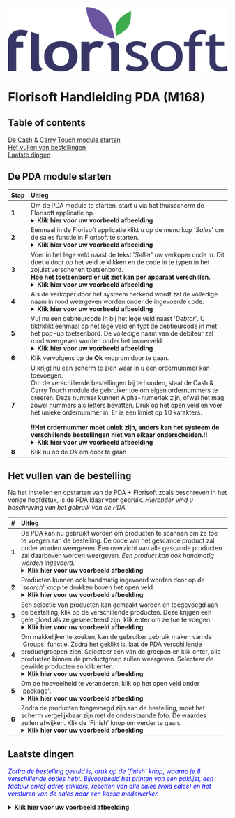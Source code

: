 <img src="../../fslogo.png">

# Florisoft Handleiding PDA (M168)

## Table of contents

[De Cash & Carry Touch module starten](#de-cash-&-carry-touch-module-starten)  
[Het vullen van bestellingen](#het-vullen-van-de-bestelling)  
[Laatste dingen](#laatste-dingen)

## De PDA module starten


|Stap|Uitleg|
|:--|:--|
|**1**|Om de PDA module te starten, start u via het thuisscherm de Florisoft applicatie op.<details><summary><b>Klik hier voor uw voorbeeld afbeelding</b></summary><img src=".Cash & Carry PDA Handleiding/media/image2.png"></details>|
|**2**|Eenmaal in de Florisoft applicatie klikt u op de menu kop '*Sales*' om de sales functie in Florisoft te starten.<details><summary><b>Klik hier voor uw voorbeeld afbeelding</b></summary><img src=".Cash & Carry PDA Handleiding/media/image3.png"></details>|
|**3**|Voer in het lege veld naast de tekst '*Seller*' uw verkoper code in. Dit doet u door op het veld te klikken en de code in te typen in het zojuist verschenen toetsenbord.<Br> **Hoe het toetsenbord er uit ziet kan per apparaat verschillen.**<details><summary><b>Klik hier voor uw voorbeeld afbeelding</b></summary><img src=".Cash & Carry PDA Handleiding/media/image4.png">      <img src=".Cash & Carry PDA Handleiding/media/image5.png"></details>|
|**4**|Als de verkoper door het systeem herkend wordt zal de volledige naam in rood weergeven worden onder de ingevoerde code.<details><summary><b>Klik hier voor uw voorbeeld afbeelding</b></summary><img src=".Cash & Carry PDA Handleiding/media/image6.png"></details>|
|**5**|Vul nu een debiteurcode in bij het lege veld naast '*Debtor*'. U tikt/klikt eenmaal op het lege veld en typt de debtieurcode in met het pop-up toetsenbord. De volledige naam van de debiteur zal rood weergeven worden onder het invoerveld.<details><summary><b>Klik hier voor uw voorbeeld afbeelding</b></summary><img src=".Cash & Carry PDA Handleiding/media/image7.png"></details>|
|**6**|Klik vervolgens op de **Ok** knop om door te gaan.|
|**7**|U krijgt nu een scherm te zien waar in u een ordernummer kan toevoegen.<br>Om de verschillende bestellingen bij te houden, staat de Cash & Carry Touch module de gebruiker toe om eigen ordernummers te creeren. Deze nummer kunnen Alpha-numeriek zijn, ofwel het mag zowel nummers als letters bevatten. Druk op het open veld en voer het unieke ordernummer in. Er is een limiet op 10 karakters.<br><br>**!!Het ordernummer moet uniek zijn, anders kan het systeem de verschillende bestellingen niet van elkaar onderscheiden.!!**<details><summary><b>Klik hier voor uw voorbeeld afbeelding</b></summary><img src=".Cash & Carry PDA Handleiding/media/image8.png"></details>|
|**8**|Klik nu op de *Ok* om door te gaan|

## Het vullen van de bestelling

Na het instellen en opstarten van de PDA + Florisoft zoals beschreven in het vorige hoofdstuk, is de PDA klaar voor gebruik. *Hieronder vind u beschrijving van het gebruik van de PDA.*

|#|Uitleg|
|:--|:--|
|**1**|De PDA kan nu gebruikt worden om producten te scannen om ze toe te voegen aan de bestelling. De code van het gescande product zal onder worden weergeven. Een overzicht van alle gescande producten zal daarboven worden weergeven. *Een product kan ook handmatig worden ingevoerd.*<details><summary><b>Klik hier voor uw voorbeeld afbeelding</b></summary><img src=".Cash & Carry PDA Handleiding/media/image9.png"></details>|
|**2**|Producten kunnen ook handmatig ingevoerd worden door op de '*search*' knop te drukken boven het open veld.<details><summary><b>Klik hier voor uw voorbeeld afbeelding</b></summary><img src=".Cash & Carry PDA Handleiding/media/image10.png"></details>|
|**3**|Een selectie van producten kan gemaakt worden en toegevoegd aan de bestelling, klik op de verschillende producten. Deze krijgen een gele gloed als ze geselecteerd zijn, klik enter om ze toe te voegen.<details><summary><b>Klik hier voor uw voorbeeld afbeelding</b></summary><img src=".Cash & Carry PDA Handleiding/media/image11.png"></details>|
|**4**|Om makkelijker te zoeken, kan de gebruiker gebruik maken van de 'Groups' functie. Zodra het geklikt is, laat de PDA verschillende productgroepen zien. Selecteer een van de groepen en klik enter, alle producten binnen de productgroep zullen weergeven. Selecteer de gewilde producten en klik enter.<details><summary><b>Klik hier voor uw voorbeeld afbeelding</b></summary><img src=".Cash & Carry PDA Handleiding/media/image12.png"></details>|
|**5**|Om de hoeveelheid te veranderen, klik op het open veld onder 'package'.<details><summary><b>Klik hier voor uw voorbeeld afbeelding</b></summary><img src=".Cash & Carry PDA Handleiding/media/image14.png">       <img src=".Cash & Carry PDA Handleiding/media/image13.png"></details>|
|**6**|Zodra de producten toegevoegd zijn aan de bestelling, moet het scherm vergelijkbaar zijn met de onderstaande foto. De waardes zullen afwijken. Klik de 'Finish' knop om verder te gaan.<details><summary><b>Klik hier voor uw voorbeeld afbeelding</b></summary><img src=".Cash & Carry PDA Handleiding/media/image15.png"></details>|

## Laatste dingen

*<p style="color : blue">Zodra de bestelling gevuld is, druk op de 'finish' knop, waarna je 8 verschillende opties hebt. Bijvoorbeeld het printen van een paklijst, een factuur en/of adres stikkers, resetten van alle sales (void sales) en het versturen van de sales naar een kassa medewerker.</p>*

<details><summary><b>Klik hier voor uw voorbeeld afbeelding</b></summary><img src=".Cash & Carry PDA Handleiding/media/image16.png">       <img src=".Cash & Carry PDA Handleiding/media/image17.png"></details>
